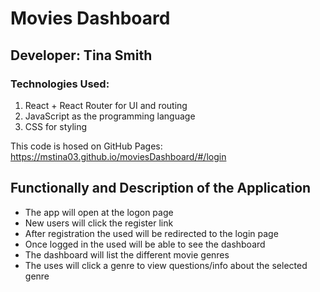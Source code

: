 # Movies Dashboard 

## Developer: Tina Smith

### Technologies Used: 
1. React + React Router for UI and routing
2. JavaScript as the programming language
3. CSS for styling

This code is hosed on GitHub Pages: https://mstina03.github.io/moviesDashboard/#/login


## Functionally and Description of the Application 

* The app will open at the logon page
* New users will click the register link
* After registration the used will be redirected to the login page 
* Once logged in the used will be able to see the dashboard 
* The dashboard will list the different movie genres
* The uses will click a genre to view questions/info about the selected genre


